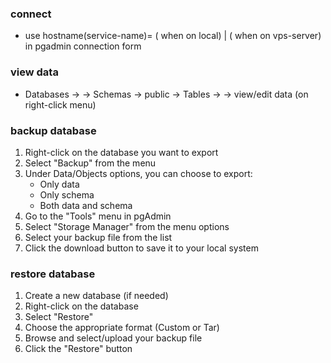### connect

- use hostname(service-name)= (<docker-service-name> when on local) | (<ip-address> when on vps-server) in pgadmin connection form

### view data

- Databases -> <database-name> -> Schemas -> public -> Tables -> <table-name> -> view/edit data (on right-click menu)

### backup database

1. Right-click on the database you want to export
2. Select "Backup" from the menu
3. Under Data/Objects options, you can choose to export:
   - Only data
   - Only schema
   - Both data and schema
1. Go to the "Tools" menu in pgAdmin
1. Select "Storage Manager" from the menu options
1. Select your backup file from the list
1. Click the download button to save it to your local system

### restore database

1. Create a new database (if needed)
1. Right-click on the database
1. Select "Restore"
1. Choose the appropriate format (Custom or Tar)
1. Browse and select/upload your backup file
1. Click the "Restore" button
